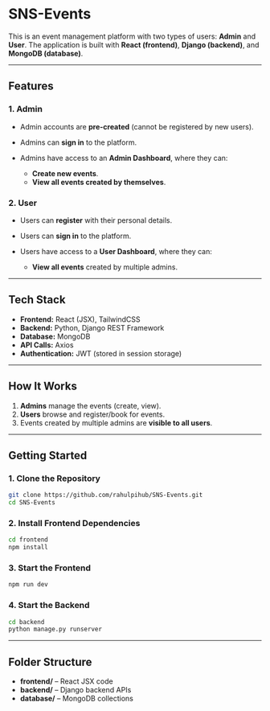 # **SNS-Events**

This is an event management platform with two types of users: **Admin** and **User**.
The application is built with **React (frontend)**, **Django (backend)**, and **MongoDB (database)**.

---

## **Features**

### **1. Admin**

* Admin accounts are **pre-created** (cannot be registered by new users).
* Admins can **sign in** to the platform.
* Admins have access to an **Admin Dashboard**, where they can:

  * **Create new events**.
  * **View all events created by themselves**.

### **2. User**

* Users can **register** with their personal details.
* Users can **sign in** to the platform.
* Users have access to a **User Dashboard**, where they can:

  * **View all events** created by multiple admins.


---

## **Tech Stack**

* **Frontend:** React (JSX), TailwindCSS
* **Backend:** Python, Django REST Framework
* **Database:** MongoDB
* **API Calls:** Axios
* **Authentication:** JWT (stored in session storage)
---

## **How It Works**

1. **Admins** manage the events (create, view).
2. **Users** browse and register/book for events.
3. Events created by multiple admins are **visible to all users**.

---

## **Getting Started**

### **1. Clone the Repository**

```bash
git clone https://github.com/rahulpihub/SNS-Events.git
cd SNS-Events
```

### **2. Install Frontend Dependencies**

```bash
cd frontend
npm install
```

### **3. Start the Frontend**

```bash
npm run dev
```

### **4. Start the Backend**

```bash
cd backend
python manage.py runserver
```

---

## **Folder Structure**

* **frontend/** – React JSX code
* **backend/** – Django backend APIs
* **database/** – MongoDB collections

